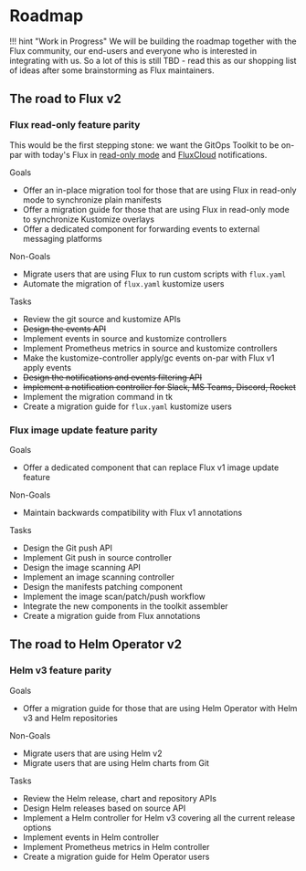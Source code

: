 # Roadmap

!!! hint "Work in Progress"
    We will be building the roadmap together with the Flux community,
    our end-users and everyone who is interested in integrating with us.
    So a lot of this is still TBD - read this as our shopping list of
    ideas after some brainstorming as Flux maintainers.

## The road to Flux v2

### Flux read-only feature parity

This would be the first stepping stone: we want the GitOps Toolkit to be on-par with today's Flux in
[read-only mode](https://github.com/fluxcd/flux/blob/master/docs/faq.md#can-i-run-flux-with-readonly-git-access)
and [FluxCloud](https://github.com/justinbarrick/fluxcloud) notifications.

Goals

- Offer an in-place migration tool for those that are using Flux in read-only mode to synchronize plain manifests
- Offer a migration guide for those that are using Flux in read-only mode to synchronize Kustomize overlays
- Offer a dedicated component for forwarding events to external messaging platforms 

Non-Goals

- Migrate users that are using Flux to run custom scripts with `flux.yaml`
- Automate the migration of `flux.yaml` kustomize users

Tasks

- Review the git source and kustomize APIs
- ~~Design the events API~~
- Implement events in source and kustomize controllers
- Implement Prometheus metrics in source and kustomize controllers
- Make the kustomize-controller apply/gc events on-par with Flux v1 apply events
- ~~Design the notifications and events filtering API~~
- ~~Implement a notification controller for Slack, MS Teams, Discord, Rocket~~
- Implement the migration command in tk
- Create a migration guide for `flux.yaml` kustomize users

### Flux image update feature parity

Goals

- Offer a dedicated component that can replace Flux v1 image update feature

Non-Goals

- Maintain backwards compatibility with Flux v1 annotations

Tasks

- Design the Git push API
- Implement Git push in source controller
- Design the image scanning API
- Implement an image scanning controller
- Design the manifests patching component
- Implement the image scan/patch/push workflow
- Integrate the new components in the toolkit assembler
- Create a migration guide from Flux annotations

## The road to Helm Operator v2

### Helm v3 feature parity

Goals

- Offer a migration guide for those that are using Helm Operator with Helm v3 and Helm repositories

Non-Goals

- Migrate users that are using Helm v2
- Migrate users that are using Helm charts from Git

Tasks

- Review the Helm release, chart and repository APIs
- Design Helm releases based on source API
- Implement a Helm controller for Helm v3 covering all the current release options
- Implement events in Helm controller
- Implement Prometheus metrics in Helm controller
- Create a migration guide for Helm Operator users
